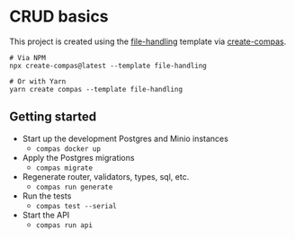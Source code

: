 # CRUD basics

This project is created using the
[file-handling](https://github.com/compasjs/compas/tree/main/examples/file-handling)
template via [create-compas](https://www.npmjs.com/package/create-compas).

```shell
# Via NPM
npx create-compas@latest --template file-handling

# Or with Yarn
yarn create compas --template file-handling
```

## Getting started

- Start up the development Postgres and Minio instances
  - `compas docker up`
- Apply the Postgres migrations
  - `compas migrate`
- Regenerate router, validators, types, sql, etc.
  - `compas run generate`
- Run the tests
  - `compas test --serial`
- Start the API
  - `compas run api`
